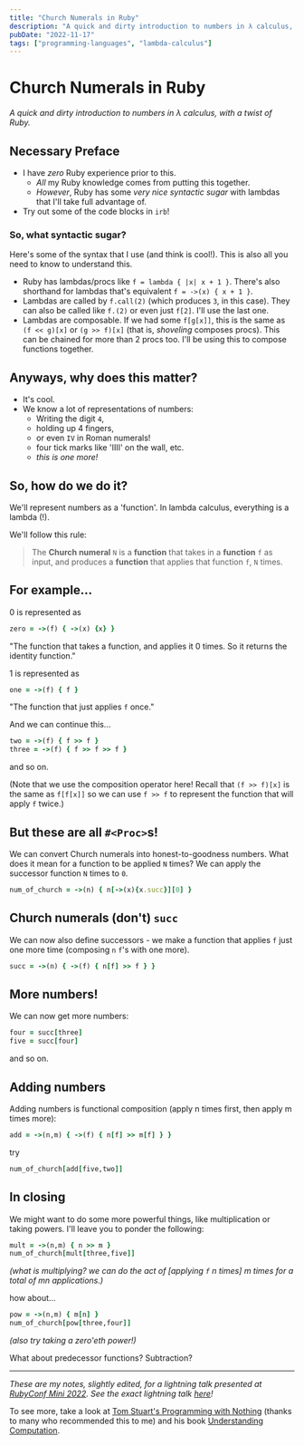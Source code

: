 ```yaml
---
title: "Church Numerals in Ruby"
description: "A quick and dirty introduction to numbers in λ calculus, with a twist of Ruby."
pubDate: "2022-11-17"
tags: ["programming-languages", "lambda-calculus"]
---
```


# Church Numerals in Ruby

*A quick and dirty introduction to numbers in λ calculus, with a twist of Ruby.*

## Necessary Preface
* I have *zero* Ruby experience prior to this. 
  * *All* my Ruby knowledge comes from putting this together.
  * *However*, Ruby has some *very nice syntactic sugar* with lambdas that I'll take full advantage of. 
* Try out some of the code blocks in `irb`! 

### So, what syntactic sugar?
Here's some of the syntax that I use (and think is cool!). This is also all you need to know to understand this.
* Ruby has lambdas/procs like `f = lambda { |x| x + 1 }`. There's also shorthand for lambdas that's equivalent `f = ->(x) { x + 1 }`. 
* Lambdas are called by `f.call(2)` (which produces `3`, in this case). They can also be called like `f.(2)` or even just `f[2]`. I'll use the last one. 
* Lambdas are composable. If we had some `f[g[x]]`, this is the same as `(f << g)[x]` or `(g >> f)[x]` (that is, *shoveling* composes procs). This can be chained for more than 2 procs too. I'll be using this to compose functions together. 

## Anyways, why does this matter?
* It's cool. 
* We know a lot of representations of numbers: 
  * Writing the digit `4`, 
  * holding up 4 fingers,
  * or even `IV` in Roman numerals!
  * four tick marks like 'IIII' on the wall, etc.
  * *this is one more!*

## So, how do we do it? 
We'll represent numbers as a 'function'. In lambda calculus, everything is a lambda (!). 

We'll follow this rule: 

> The **Church numeral** `N` is a **function** that takes in a **function** `f` as input, and produces a **function** that applies that function `f`, `N` times. 

## For example...
0 is represented as
```ruby
zero = ->(f) { ->(x) {x} }
```
"The function that takes a function, and applies it 0 times. So it returns the identity function."

1 is represented as 
```ruby
one = ->(f) { f }
```
"The function that just applies `f` once."

And we can continue this...
```ruby
two = ->(f) { f >> f }
three = ->(f) { f >> f >> f }
```
and so on. 

(Note that we use the composition operator here! Recall that `(f >> f)[x]` is the same as `f[f[x]]` so we can use `f >> f` to represent the function that will apply `f` twice.)

## But these are all `#<Proc>`s!
We can convert Church numerals into honest-to-goodness numbers. What does it mean for a function to be applied `N` times? We can apply the successor function `N` times to `0`. 
```ruby
num_of_church = ->(n) { n[->(x){x.succ}][0] }
```

## Church numerals (don't) `succ`
We can now also define successors - we make a function that applies `f` just one more time (composing `n` `f`'s with one more). 
```ruby
succ = ->(n) { ->(f) { n[f] >> f } }
```

## More numbers!
We can now get more numbers: 
```ruby
four = succ[three]
five = succ[four]
```
and so on.

## Adding numbers
Adding numbers is functional composition (apply n times first, then apply m times more):
```ruby
add = ->(n,m) { ->(f) { n[f] >> m[f] } }
```
try
```ruby
num_of_church[add[five,two]]
```

## In closing
We might want to do some more powerful things, like multiplication or taking powers. I'll leave you to ponder the following: 
```ruby
mult = ->(n,m) { n >> m }
num_of_church[mult[three,five]]
```
*(what is multiplying? we can do the act of [applying `f` n times] m times for a total of mn applications.)*

how about...
```ruby
pow = ->(n,m) { m[n] }
num_of_church[pow[three,four]]
```
*(also try taking a zero'eth power!)*

What about predecessor functions? Subtraction? 

---
*These are my notes, slightly edited, for a lightning talk presented at [RubyConf Mini 2022](https://www.rubyconfmini.com/). See the exact lightning talk [here](https://youtu.be/M5uWyzBgPHs?t=973)!*

To see more, take a look at [Tom Stuart's Programming with Nothing](https://tomstu.art/programming-with-nothing) (thanks to many who recommended this to me) and his book [Understanding Computation](https://computationbook.com/).
